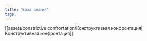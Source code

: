 ```yaml
---
title: "База знаний"
tags:
---
```


[[assets/constrictive confrontation/Конструктивная конфронтация|Конструктивная конфронтация]]